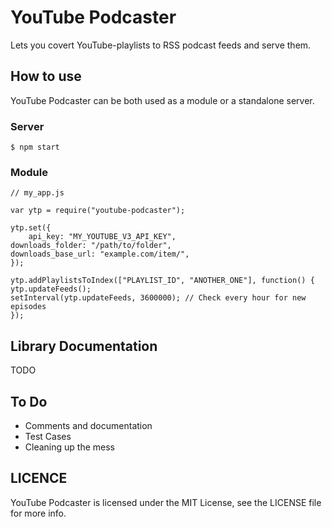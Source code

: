# YouTube Podcaster

Lets you covert YouTube-playlists to RSS podcast feeds and serve them.

## How to use

YouTube Podcaster can be both used as a module or a standalone server.

### Server

    $ npm start

### Module

    // my_app.js

    var ytp = require("youtube-podcaster");

    ytp.set({
        api_key: "MY_YOUTUBE_V3_API_KEY",
	downloads_folder: "/path/to/folder",
	downloads_base_url: "example.com/item/",
    });

    ytp.addPlaylistsToIndex(["PLAYLIST_ID", "ANOTHER_ONE"], function() {
	ytp.updateFeeds();
	setInterval(ytp.updateFeeds, 3600000); // Check every hour for new episodes
    });

## Library Documentation

TODO

## To Do

- Comments and documentation
- Test Cases
- Cleaning up the mess

## LICENCE

YouTube Podcaster is licensed under the MIT License, see the LICENSE file for more info.
